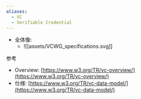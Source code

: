 ```yaml
---
aliases:
  - VC
  - Verifiable Credential
---
```


- 全体像:
	- ![[assets/VCWG_specifications.svg]]

参考
- Overview: [https://www.w3.org/TR/vc-overview/](https://www.w3.org/TR/vc-overview/)
- 仕様: [https://www.w3.org/TR/vc-data-model/](https://www.w3.org/TR/vc-data-model/)
